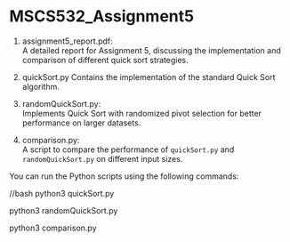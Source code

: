 # MSCS532_Assignment5

1. assignment5_report.pdf:  
   A detailed report for Assignment 5, discussing the implementation and comparison of different quick sort strategies.

2. quickSort.py 
   Contains the implementation of the standard Quick Sort algorithm.

3. randomQuickSort.py:  
   Implements Quick Sort with randomized pivot selection for better performance on larger datasets.

4. comparison.py:  
   A script to compare the performance of `quickSort.py` and `randomQuickSort.py` on different input sizes.


You can run the Python scripts using the following commands:

  //bash
  python3 quickSort.py

  python3 randomQuickSort.py

  python3 comparison.py
